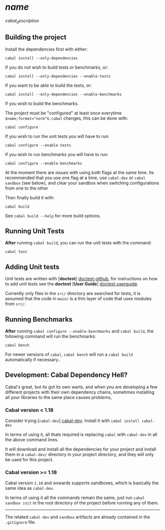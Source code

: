 # $name$

$cabal_description$

## Building the project

Install the dependencies first with either:

    cabal install --only-dependencies

If you do not wish to build tests or benchmarks, or:

    cabal install --only-dependencies --enable-tests

If you want to be able to build the tests, or:

    cabal install --only-dependencies --enable-benchmarks

If you wish to build the benchmarks.

The project must be "configured" at least once everytime `$name;format="norm"$.cabal` changes, this can be done with:

    cabal configure

If you wish to run the unit tests you will have to run:

    cabal configure --enable-tests

If you wish to run benchmarks you will have to run:

    cabal configure --enable-benchmarks

At the moment there are issues with using both flags at the same time.  Its recommended that you use one flag at a time, use `cabal-dev` or `cabal sandbox` 
(see below), and clear your sandbox when switching configurations from one to the other

Then finally build it with:

    cabal build

See `cabal build --help` for more build options.

## Running Unit Tests

**After** running `cabal build`, you can run the unit tests with the command:

    cabal test

## Adding Unit tests

Unit tests are written with [**doctest**] [doctest-github], for instructions on how to add unit tests
see the **doctest** [**User Guide**] [doctest-userguide].

Currently only files in the `src/` directory are searched for tests, it is assumed that the code in `main/`
is a thin layer of code that uses modules from `src/`.

## Running Benchmarks

**After** running `cabal configure --enable-benchmarks` and `cabal build`, the following command will run the benchmarks:

    cabal bench

For newer versions of `cabal`, `cabal bench` will run a `cabal build` automatically if necessary..

## Development: Cabal Dependency Hell?

Cabal's great, but its got its own warts, and when you are developing a few different projects with their own dependency chains, sometimes installing all your libraries to the same place causes problems,

### Cabal version < 1.18

Consider trying [`cabal-dev`] [cabal-dev].  Install it with `cabal install cabal-dev`

In terms of using it, all thats required is replacing `cabal` with `cabal-dev` in all the above command lines.

It will download and install all the dependencies for your project and install them in a `cabal-dev/` directory in your project directory, and they will only be used for this project.

### Cabal version >= 1.18

Cabal version `1.18` and onwards supports sandboxes, which is basically the same idea as `cabal-dev`.

In terms of using it all the commands remain the same, just run `cabal sandbox init` in the root directory of the project before running any of them.

------

The related `cabal-dev` and `sandbox` artifacts are already contained in the `.gitignore` file.

[cabal-dev]: https://github.com/creswick/cabal-dev "creswick/cabal-dev on GitHub.com"
[doctest-github]: https://github.com/sol/doctest-haskell "sol/doctest-haskell on GitHub.com"
[doctest-userguide]: https://github.com/sol/doctest-haskell/blob/master/README.markdown#usage "doctest Usage Guide"
